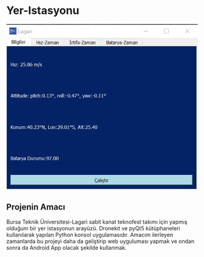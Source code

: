 # Yer-Istasyonu
![Yer istasyonu resmi](https://github.com/YakupTopaloglu/Yer-Istasyonu/blob/main/Bilgiler%20sekmesi.png)

## Projenin Amacı
Bursa Teknik Üniversitesi-Lagari sabit kanat teknofest takımı için yapmış olduğum bir yer istasyonun arayüzü.
Dronekit ve pyQt5 kütüphaneleri kullanılarak yapılan Python konsol uygulamasıdır.
Amacım ilerleyen zamanlarda bu projeyi daha da geliştirip web uyguluması yapmak ve ondan sonra da Android App olacak şekilde kullanmak.
